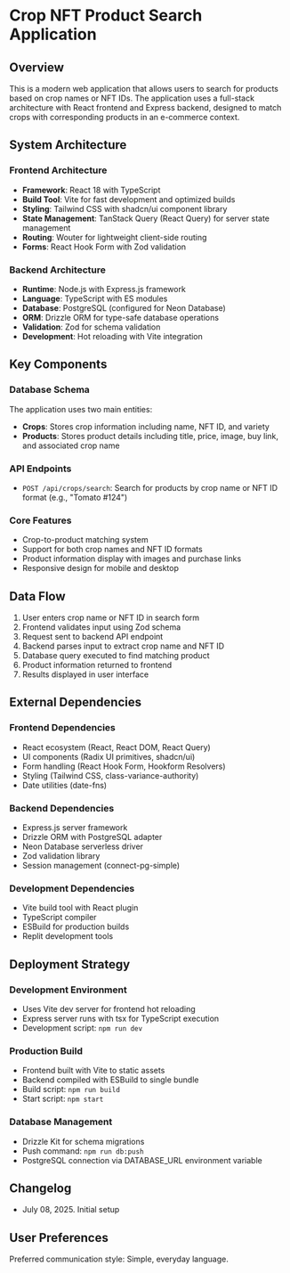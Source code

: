# Crop NFT Product Search Application

## Overview

This is a modern web application that allows users to search for products based on crop names or NFT IDs. The application uses a full-stack architecture with React frontend and Express backend, designed to match crops with corresponding products in an e-commerce context.

## System Architecture

### Frontend Architecture
- **Framework**: React 18 with TypeScript
- **Build Tool**: Vite for fast development and optimized builds
- **Styling**: Tailwind CSS with shadcn/ui component library
- **State Management**: TanStack Query (React Query) for server state management
- **Routing**: Wouter for lightweight client-side routing
- **Forms**: React Hook Form with Zod validation

### Backend Architecture
- **Runtime**: Node.js with Express.js framework
- **Language**: TypeScript with ES modules
- **Database**: PostgreSQL (configured for Neon Database)
- **ORM**: Drizzle ORM for type-safe database operations
- **Validation**: Zod for schema validation
- **Development**: Hot reloading with Vite integration

## Key Components

### Database Schema
The application uses two main entities:
- **Crops**: Stores crop information including name, NFT ID, and variety
- **Products**: Stores product details including title, price, image, buy link, and associated crop name

### API Endpoints
- `POST /api/crops/search`: Search for products by crop name or NFT ID format (e.g., "Tomato #124")

### Core Features
- Crop-to-product matching system
- Support for both crop names and NFT ID formats
- Product information display with images and purchase links
- Responsive design for mobile and desktop

## Data Flow

1. User enters crop name or NFT ID in search form
2. Frontend validates input using Zod schema
3. Request sent to backend API endpoint
4. Backend parses input to extract crop name and NFT ID
5. Database query executed to find matching product
6. Product information returned to frontend
7. Results displayed in user interface

## External Dependencies

### Frontend Dependencies
- React ecosystem (React, React DOM, React Query)
- UI components (Radix UI primitives, shadcn/ui)
- Form handling (React Hook Form, Hookform Resolvers)
- Styling (Tailwind CSS, class-variance-authority)
- Date utilities (date-fns)

### Backend Dependencies
- Express.js server framework
- Drizzle ORM with PostgreSQL adapter
- Neon Database serverless driver
- Zod validation library
- Session management (connect-pg-simple)

### Development Dependencies
- Vite build tool with React plugin
- TypeScript compiler
- ESBuild for production builds
- Replit development tools

## Deployment Strategy

### Development Environment
- Uses Vite dev server for frontend hot reloading
- Express server runs with tsx for TypeScript execution
- Development script: `npm run dev`

### Production Build
- Frontend built with Vite to static assets
- Backend compiled with ESBuild to single bundle
- Build script: `npm run build`
- Start script: `npm start`

### Database Management
- Drizzle Kit for schema migrations
- Push command: `npm run db:push`
- PostgreSQL connection via DATABASE_URL environment variable

## Changelog

- July 08, 2025. Initial setup

## User Preferences

Preferred communication style: Simple, everyday language.

